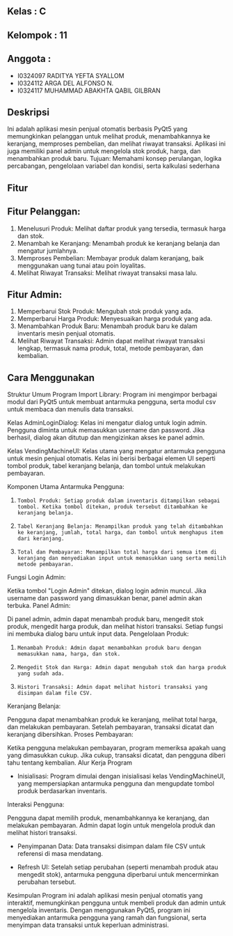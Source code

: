## Kelas      : C
## Kelompok   : 11
## Anggota    :
-  I0324097 RADITYA YEFTA SYALLOM
-  I0324112 ARGA DEL ALFONSO N.
-  I0324117 MUHAMMAD ABAKHTA QABIL GILBRAN


## Deskripsi
Ini adalah aplikasi mesin penjual otomatis berbasis PyQt5 yang memungkinkan pelanggan untuk melihat produk, menambahkannya ke keranjang, memproses pembelian, dan melihat riwayat transaksi. Aplikasi ini juga memiliki panel admin untuk mengelola stok produk, harga, dan menambahkan produk baru. Tujuan: Memahami konsep perulangan, logika percabangan, pengelolaan variabel dan kondisi, serta kalkulasi sederhana

## Fitur
## Fitur Pelanggan:
1.   Menelusuri Produk: Melihat daftar produk yang tersedia, termasuk harga dan stok.
2.   Menambah ke Keranjang: Menambah produk ke keranjang belanja dan mengatur jumlahnya.
3.   Memproses Pembelian: Membayar produk dalam keranjang, baik menggunakan uang tunai atau poin loyalitas.
4.   Melihat Riwayat Transaksi: Melihat riwayat transaksi masa lalu.

## Fitur Admin:
1.   Memperbarui Stok Produk: Mengubah stok produk yang ada.
2.   Memperbarui Harga Produk: Menyesuaikan harga produk yang ada.
3.   Menambahkan Produk Baru: Menambah produk baru ke dalam inventaris mesin penjual otomatis.
4.   Melihat Riwayat Transaksi: Admin dapat melihat riwayat transaksi lengkap, termasuk nama produk, total, metode 
     pembayaran, dan kembalian.

## Cara Menggunakan 
Struktur Umum Program
Import Library: Program ini mengimpor berbagai modul dari PyQt5 untuk membuat antarmuka pengguna, serta modul csv untuk membaca dan menulis data transaksi.

Kelas AdminLoginDialog: Kelas ini mengatur dialog untuk login admin. Pengguna diminta untuk memasukkan username dan password. Jika berhasil, dialog akan ditutup dan mengizinkan akses ke panel admin.

Kelas VendingMachineUI: Kelas utama yang mengatur antarmuka pengguna untuk mesin penjual otomatis. Kelas ini berisi berbagai elemen UI seperti tombol produk, tabel keranjang belanja, dan tombol untuk melakukan pembayaran.

Komponen Utama
Antarmuka Pengguna:

1.     Tombol Produk: Setiap produk dalam inventaris ditampilkan sebagai tombol. Ketika tombol ditekan, produk tersebut ditambahkan ke keranjang belanja.
2.     Tabel Keranjang Belanja: Menampilkan produk yang telah ditambahkan ke keranjang, jumlah, total harga, dan tombol untuk menghapus item dari keranjang.
3.     Total dan Pembayaran: Menampilkan total harga dari semua item di keranjang dan menyediakan input untuk memasukkan uang serta memilih metode pembayaran.

Fungsi Login Admin:

Ketika tombol "Login Admin" ditekan, dialog login admin muncul. Jika username dan password yang dimasukkan benar, panel admin akan terbuka.
Panel Admin:

Di panel admin, admin dapat menambah produk baru, mengedit stok produk, mengedit harga produk, dan melihat histori transaksi. Setiap fungsi ini membuka dialog baru untuk input data.
Pengelolaan Produk:

1.     Menambah Produk: Admin dapat menambahkan produk baru dengan memasukkan nama, harga, dan stok.
2.     Mengedit Stok dan Harga: Admin dapat mengubah stok dan harga produk yang sudah ada.
3.     Histori Transaksi: Admin dapat melihat histori transaksi yang disimpan dalam file CSV.
Keranjang Belanja:

Pengguna dapat menambahkan produk ke keranjang, melihat total harga, dan melakukan pembayaran. Setelah pembayaran, transaksi dicatat dan keranjang dibersihkan.
Proses Pembayaran:

Ketika pengguna melakukan pembayaran, program memeriksa apakah uang yang dimasukkan cukup. Jika cukup, transaksi dicatat, dan pengguna diberi tahu tentang kembalian.
Alur Kerja Program
- Inisialisasi: Program dimulai dengan inisialisasi kelas VendingMachineUI, yang mempersiapkan antarmuka pengguna dan mengupdate tombol produk berdasarkan inventaris.

Interaksi Pengguna:

Pengguna dapat memilih produk, menambahkannya ke keranjang, dan melakukan pembayaran.
Admin dapat login untuk mengelola produk dan melihat histori transaksi.
- Penyimpanan Data: Data transaksi disimpan dalam file CSV untuk referensi di masa mendatang.

- Refresh UI: Setelah setiap perubahan (seperti menambah produk atau mengedit stok), antarmuka pengguna diperbarui untuk mencerminkan perubahan tersebut.

Kesimpulan
Program ini adalah aplikasi mesin penjual otomatis yang interaktif, memungkinkan pengguna untuk membeli produk dan admin untuk mengelola inventaris. Dengan menggunakan PyQt5, program ini menyediakan antarmuka pengguna yang ramah dan fungsional, serta menyimpan data transaksi untuk keperluan administrasi.
  


